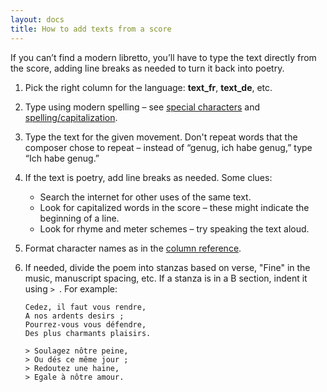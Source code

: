 ```yaml
---
layout: docs 
title: How to add texts from a score
---
```

If you can’t find a modern libretto, you’ll have to type the text directly from the score, adding line breaks as needed to turn it back into poetry.

1. Pick the right column for the language: **text_fr**, **text_de**, etc.
2. Type using modern spelling – see [special characters](/docs/references/special-characters) and [spelling/capitalization](/docs/basics/spelling-capitalization).
3. Type the text for the given movement. Don't repeat words that the composer chose to repeat – instead of “genug, ich habe genug,” type “Ich habe genug.”
4. If the text is poetry, add line breaks as needed. Some clues:

    - Search the internet for other uses of the same text.
    - Look for capitalized words in the score – these might indicate the beginning of a line.
    - Look for rhyme and meter schemes – try speaking the text aloud.
    
5. Format character names as in the [column reference](/docs/references/columns#texts).
6. If needed, divide the poem into stanzas based on verse, "Fine" in the music, manuscript spacing, etc. If a stanza is in a B section, indent it using `> `. For example:

    ```
    Cedez, il faut vous rendre,
    A nos ardents desirs ;
    Pourrez-vous vous défendre,
    Des plus charmants plaisirs.
    
    > Soulagez nôtre peine,
    > Ou dés ce même jour ;
    > Redoutez une haine,
    > Egale à nôtre amour.
    ```

